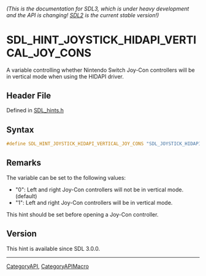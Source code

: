 ###### (This is the documentation for SDL3, which is under heavy development and the API is changing! [SDL2](https://wiki.libsdl.org/SDL2/) is the current stable version!)
# SDL_HINT_JOYSTICK_HIDAPI_VERTICAL_JOY_CONS

A variable controlling whether Nintendo Switch Joy-Con controllers will be in vertical mode when using the HIDAPI driver.

## Header File

Defined in [SDL_hints.h](https://github.com/libsdl-org/SDL/blob/main/include/SDL3/SDL_hints.h)

## Syntax

```c
#define SDL_HINT_JOYSTICK_HIDAPI_VERTICAL_JOY_CONS "SDL_JOYSTICK_HIDAPI_VERTICAL_JOY_CONS"
```

## Remarks

The variable can be set to the following values:

- "0": Left and right Joy-Con controllers will not be in vertical mode.
  (default)
- "1": Left and right Joy-Con controllers will be in vertical mode.

This hint should be set before opening a Joy-Con controller.

## Version

This hint is available since SDL 3.0.0.

----
[CategoryAPI](CategoryAPI), [CategoryAPIMacro](CategoryAPIMacro)

